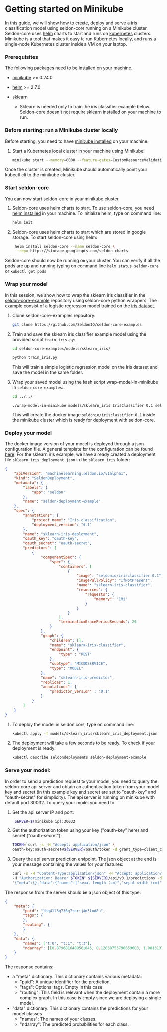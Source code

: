 
# Getting started on Minikube


In this guide, we will show how to create, deploy and serve a iris classification model using seldon-core running on a Minikube cluster. Seldon-core uses [helm](https://github.com/kubernetes/helm) charts to start and runs on [kubernetes](https://kubernetes.io/) clusters. Minikube is a tool that makes it easy to run Kubernetes locally,  and runs a single-node Kubernetes cluster inside a VM on your laptop. 


### Prerequisites

The following packages need to be installed on your machine.

* [minikube](https://kubernetes.io/docs/tasks/tools/install-minikube/) >= 0.24.0
* [helm](https://github.com/kubernetes/helm/blob/master/docs/install.md) >= 2.7.0

* [sklearn](http://scikit-learn.org/stable/) 
  - Sklearn is needed only to train the iris classifier example below. Seldon-core doesn't not require sklearn installed on your machine  to run.


### Before starting: run a Minikube cluster locally

Before starting, you need to have [minikube installed](https://kubernetes.io/docs/tasks/tools/install-minikube/) on your machine.

1. Start a Kubernetes local cluster in your machine using Minikube:

    ```bash
    minikube start --memory=8000 --feature-gates=CustomResourceValidation=true
    ```
    
Once the cluster is created, Minikube should automatically point your kubectl cli to the minikube cluster.

### Start seldon-core

You can now start seldon-core in your minikube cluster.


1. Seldon-core uses helm charts to start. To use seldon-core, you need [helm installed](https://github.com/kubernetes/helm/blob/master/docs/install.md) in your machine. To Initialize helm, type on command line:

    ```bash
    helm init
    ```

1. Seldon-core uses helm charts to start which are stored in google storage. To start seldon-core using helm:

    ```bash
     helm install seldon-core --name seldon-core \
     --repo https://storage.googleapis.com/seldon-charts
    ```

Seldon-core should now be running on your cluster. You can verify if all the pods are up and running typing on command line ```helm status seldon-core``` or ```kubectl get pods```

### Wrap your model

In this session, we show how to wrap the sklearn iris classifier in the [seldon-core-example](https://github.com/SeldonIO/seldon-core-examples) repository using seldon-core python wrappers. The example consist of a logistic regression model trained on the  [iris dataset](http://scikit-learn.org/stable/auto_examples/datasets/plot_iris_dataset.html).

1. Clone seldon-core-examples repository:

    ```bash
    git clone https://github.com/SeldonIO/seldon-core-examples
    ```

2. Train and save the sklearn iris classifier example model using the provided script ```train_iris.py```:

    ```bash
    cd seldon-core-examples/models/sklearn_iris/
    ```
    ```bash
    python train_iris.py
    ````
    
    This will train a simple logistic regression model on the iris dataset and save the model in the same folder.


3. Wrap your saved model using the bash script wrap-model-in-minikube in ```seldon-core-examples```::
    ```bash
    cd ../../
    ```
    ```bash
    ./wrap-model-in-minikube models/sklearn_iris IrisClassifier 0.1 seldonio --force
    ```
    
    This will create the docker image ```seldonio/irisclassifier:0.1``` inside the minikube cluster  which is ready for deployment with seldon-core.


### Deploy your model

The docker image version of your model is deployed through a json configuration file. A general template for the configuration can be found  [here](https://github.com/SeldonIO/seldon-core-examples/blob/master/models/sklearn_iris/sklearn_iris_deployment.json). For the sklearn iris example, we have already created a deployment file ```sklearn_iris_deployment.json``` in the ```sklearn_iris``` folder:

```json
{
    "apiVersion": "machinelearning.seldon.io/v1alpha1",
    "kind": "SeldonDeployment",
    "metadata": {
        "labels": {
            "app": "seldon"
        },
        "name": "seldon-deployment-example"
    },
    "spec": {
        "annotations": {
            "project_name": "Iris classification",
            "deployment_version": "0.1"
        },
        "name": "sklearn-iris-deployment",
        "oauth_key": "oauth-key",
        "oauth_secret": "oauth-secret",
        "predictors": [
            {
                "componentSpec": {
                    "spec": {
                        "containers": [
                            {
                                "image": "seldonio/irisclassifier:0.1",
                                "imagePullPolicy": "IfNotPresent",
                                "name": "sklearn-iris-classifier",
                                "resources": {
                                    "requests": {
                                        "memory": "1Mi"
                                    }
                                }
                            }
                        ],
                        "terminationGracePeriodSeconds": 20
                    }
                },
                "graph": {
                    "children": [],
                    "name": "sklearn-iris-classifier",
                    "endpoint": {
                        "type" : "REST"
                    },
                    "subtype": "MICROSERVICE",
                    "type": "MODEL"
                },
                "name": "sklearn-iris-predictor",
                "replicas": 1,
                "annotations": {
                    "predictor_version" : "0.1"
                }
            }
        ]
    }
}
```

1. To deploy the model  in seldon core, type on command line:

    ```bash
    kubectl apply -f models/sklearn_iris/sklearn_iris_deployment.json
    ```

2. The deployment will take a few seconds to be ready. To check if your deployment is ready:

    ```bash
    kubectl describe seldondeployments seldon-deployment-example
    ```

        
	
### Serve your  model:

In order to send a prediction request to your model, you need to query the seldon-core api server and obtain an authentication token from your model key and secret (in this example key and secret are set to "oauth-key" and "oauth-secret" for simplicity). The api server is running on minikube with default port 30032. To query your model you need to

1. Set the api server IP and port:

    ```bash
     SERVER=$(minikube ip):30032
    ```

2. Get the authorization token using your key ("oauth-key" here) and secret ("oauth-secret"):

    ```bash
    TOKEN=`curl -s -H "Accept: application/json" \
    oauth-key:oauth-secret@${SERVER}/oauth/token -d grant_type=client_credentials | jq -r '.access_token'`
    ````

3. Query the api server prediction endpoint. The json object at the end is your message containing the values for your features:
    ```bash
    curl -s -H "Content-Type:application/json" -H "Accept: application/json" \
    -H "Authorization: Bearer $TOKEN" ${SERVER}/api/v0.1/predictions -d \
    '{"meta":{},"data":{"names":["sepal length (cm)","sepal width (cm)", "petal length (cm)","petal width (cm)"],"ndarray":[[5.1,3.5,1.4,0.2]]}}'

The response from the server should be a json object of this type:

```json
{
    "meta": {
        "puid": "lhq41l3q736q7tnrij8o3lod8u",
        "tags": {
        },
        "routing": {
        }
    },
    "data": {
        "names": ["t:0", "t:1", "t:2"],
        "ndarray": [[0.8796816489561845, 0.12030753790659003, 1.0813137225507727E-5]]
    }
}
```

The response contains:

* a "meta" dictionary: This dictionary contains various metadata:
    * "puid": A unique identifier for the prediction.
    * "tags": Optional tags. Empty in this case.
    * "routing": This field is relevant when the deployment contain a more complex graph. In this case is empty since we are deploying a single model.
* "data" dictionary: This dictionary contains the predictions for your model classes
    * "names": The names of your classes.
    * "ndarray": The predicted  probabilities for each class.